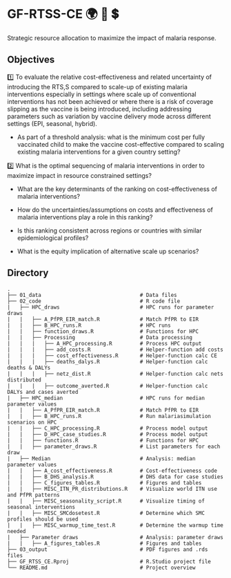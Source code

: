 # GF-RTSS-CE  :earth_africa: :syringe: :heavy_dollar_sign:
Strategic resource allocation to maximize the impact of malaria response.

## Objectives
:one: To evaluate the relative cost-effectiveness and related uncertainty of introducing the RTS,S compared to scale-up of existing malaria interventions especially in settings where scale up of conventional interventions has not been achieved or where there is a risk of coverage slipping as the vaccine is being introduced, including addressing parameters such as variation by vaccine delivery mode across different settings (EPI, seasonal, hybrid).
  
   - As part of a threshold analysis: what is the minimum cost per fully vaccinated child to make the vaccine cost-effective compared to scaling existing malaria interventions for a given country setting?  

:two: What is the optimal sequencing of malaria interventions in order to maximize impact in resource constrained settings? 

   - What are the key determinants of the ranking on cost-effectiveness of malaria interventions? 

   - How do the uncertainties/assumptions on costs and effectiveness of malaria interventions play a role in this ranking? 

   - Is this ranking consistent across regions or countries with similar epidemiological profiles? 

   - What is the equity implication of alternative scale up scenarios? 


## Directory

```
.
├── 01_data                                # Data files
├── 02_code                                # R code file
|   ├── HPC_draws                          # HPC runs for parameter draws
|   |   ├── A_PfPR_EIR_match.R             # Match PfPR to EIR
|   |   ├── B_HPC_runs.R                   # HPC runs
|   |   ├── function_draws.R               # Functions for HPC
|   |   ├── Processing                     # Data processing
|   |   |   ├── A_HPC_processing.R         # Process HPC output
|   |   |   ├── add_costs.R                # Helper-function add costs
|   |   |   ├── cost_effectiveness.R       # Helper-function calc CE
|   |   |   ├── deaths_dalys.R             # Helper-function calc deaths & DALYs
|   |   |   ├── netz_dist.R                # Helper-function calc nets distributed
|   |   |   ├── outcome_averted.R          # Helper-function calc DALYs and cases averted
|   ├── HPC_median                         # HPC runs for median parameter values
|   |   ├── A_PfPR_EIR_match.R             # Match PfPR to EIR
|   |   ├── B_HPC_runs.R                   # Run malariasimulation scenarios on HPC
|   |   ├── C_HPC_processing.R             # Process model output
|   |   ├── D_HPC_case_studies.R           # Process model output
|   |   ├── functions.R                    # Functions for HPC
|   |   ├── parameter_draws.R              # List parameters for each draw
|   ├── Median                             # Analysis: median parameter values
|   |   ├── A_cost_effectiveness.R         # Cost-effectiveness code
|   |   ├── B_DHS_analysis.R               # DHS data for case studies
|   |   ├── C_figures_tables.R             # Figures and tables
|   |   ├── MISC_ITN_PR_distributions.R    # Visualize world ITN use and PfPR patterns
|   |   ├── MISC_seasonality_script.R      # Visualize timing of seasonal interventions
|   |   ├── MISC_SMCdosetest.R             # Determine which SMC profiles should be used
|   |   ├── MISC_warmup_time_test.R        # Determine the warmup time needed
|   ├── Parameter draws                    # Analysis: parameter draws
|   |   ├── A_figures_tables.R             # Figures and tables
├── 03_output                              # PDF figures and .rds files
├── GF_RTSS_CE.Rproj                       # R.Studio project file
└── README.md                              # Project overview

```
